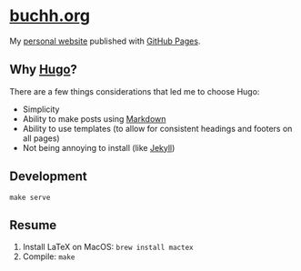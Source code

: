 # [buchh.org](https://buchh.org)

My [personal website](https://buchh.org) published with [GitHub Pages](https://pages.github.com/).

## Why [Hugo](https://gohugo.io)?

There are a few things considerations that led me to choose Hugo:
- Simplicity
- Ability to make posts using [Markdown](https://en.wikipedia.org/wiki/Markdown)
- Ability to use templates (to allow for consistent headings and footers on all pages)
- Not being annoying to install (like [Jekyll](https://jekyllrb.com))

## Development

`make serve`

## Resume

1. Install LaTeX on MacOS: `brew install mactex`
2. Compile: `make`
